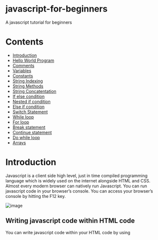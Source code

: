# javascript-for-beginners
A javascript tutorial for beginners

# Contents
- [Introduction](https://github.com/SpaciousCoder78/javascript-for-beginners/blob/main/README.md#introduction) [](url)
- [Hello World Program](https://github.com/SpaciousCoder78/javascript-for-beginners#creating-a-hello-world-program) [](url)
- [Comments](https://github.com/SpaciousCoder78/javascript-for-beginners#comments) [](url)
- [Variables](https://github.com/SpaciousCoder78/javascript-for-beginners#variables) [](url)
- [Constants](https://github.com/SpaciousCoder78/javascript-for-beginners/blob/main/README.md#constants) [](url)
- [String Indexing](https://github.com/SpaciousCoder78/javascript-for-beginners/blob/main/README.md#string-indexing) [](url)
- [String Methods](https://github.com/SpaciousCoder78/javascript-for-beginners/blob/main/README.md#string-methods) [](url)
- [String Concatentation](https://github.com/SpaciousCoder78/javascript-for-beginners/blob/main/README.md#string-concatenation) [](url)
- [If else condition](https://github.com/SpaciousCoder78/javascript-for-beginners/blob/main/README.md#if-else-condition) [](url)
- [Nested if condition](https://github.com/SpaciousCoder78/javascript-for-beginners/blob/main/README.md#nested-if-condition) [](url)
- [Else if condition](https://github.com/SpaciousCoder78/javascript-for-beginners/blob/main/README.md#nested-if-condition) [](url)
- [Switch Statement](https://github.com/SpaciousCoder78/javascript-for-beginners/tree/main#switch-statement) [](url)
- [While loop](https://github.com/SpaciousCoder78/javascript-for-beginners/tree/main#while-loop) [](url)
- [For loop](https://github.com/SpaciousCoder78/javascript-for-beginners/tree/main#for-loop) [](url)
- [Break statement](https://github.com/SpaciousCoder78/javascript-for-beginners/tree/main#break-statement) [](url)
- [Continue statement](https://github.com/SpaciousCoder78/javascript-for-beginners/tree/main#continue-statement) [](url)
- [Do while loop](https://github.com/SpaciousCoder78/javascript-for-beginners/tree/main#do-while-loop) [](url)
- [Arrays](https://github.com/SpaciousCoder78/javascript-for-beginners/blob/main/README.md#arrays) [](url)

# Introduction


Javascript is a client side high level, just in time compiled programming language which is widely used on the internet alongside HTML and CSS. 
Almost every modern browser can natively run Javascript.
You can run javascript code in your browser’s console.
You can access your browser’s console by hitting the F12 key.
 
![image](https://user-images.githubusercontent.com/88923986/174623199-e18ceb0f-19a4-4da3-b4f1-e4d203dcc7b8.png)

## Writing javascript code within HTML code
You can write javascript code within your HTML code by using <script> tag. All the javascript code goes within the tags.
 ![image](https://user-images.githubusercontent.com/88923986/174623842-5c2a5442-5907-4889-a2ac-4e8a669f34fb.png)

 
Or you can create a separate .js file and link it in your HTML code.
 
 ![image](https://user-images.githubusercontent.com/88923986/174623896-9e2c3c88-184b-4536-a76d-9976d5611b42.png)

# Creating a hello world program
Just like in python, the length of hello world program in javascript is just one line.

![image](https://user-images.githubusercontent.com/88923986/174624105-8dcd4431-e796-43a2-a3f0-b60f7d25467f.png)

# Comments

Comments are used for documentation purposes and are not executed when the program runs.
In Javascript you can add comments using //

 ![image](https://user-images.githubusercontent.com/88923986/175223617-0474e3e2-bb23-463b-891d-3e99171dfeea.png)

# Variables
Variables can store some information and the stored information can be changed at a later time
## Declaring a variable
We can declare a variable by typing “var variablename=value;”
We can also use 'let' instead of var
 
![image](https://user-images.githubusercontent.com/88923986/175541294-1fbe79f9-729a-4f99-9c81-99a8ba84a4ca.png)
## Using a variable
We can use a variable anywhere by mentioning it. 

![image](https://user-images.githubusercontent.com/88923986/175541410-59342ed8-9cdc-4150-9758-a769acf28e50.png)
## Changing value of a variable
We can change the value of a variable by redefining it. We do not have to mention var while redefining a variable.

![image](https://user-images.githubusercontent.com/88923986/175541645-d3e07a7c-0afe-4195-8e61-0e858e18194e.png)

## Rules for naming a variable

We need to follow certain rules while naming variables. Not following the rules will get us some errors.

Rules:
- Variable cannot start with a number(eg. 1value)
- We can use only underscore(_) or dollarsign($) in the beginning of a variable name
- We cannot use spaces while naming variables
 
# Constants
Constants, unlike variables, have a fixed value, which means that the value of a constant cannot be changed.

## Declaring a constant
We have to use 'const' before defining a constant
 
![image](https://user-images.githubusercontent.com/88923986/176846631-2739e3bc-e034-48b9-8665-ef827681f666.png)
 
# String Indexing
 When we declare a string, we can access individual characters of the string using index numbers. Index numbers start from zero.
 
![image](https://user-images.githubusercontent.com/88923986/176847596-4e755718-0b94-49e9-ae73-66434c9859b1.png)

## Printing a character of the string

We can print a character of the string using "variablename[indexnumber]"

![image](https://user-images.githubusercontent.com/88923986/176848471-c5f07feb-529c-41c0-9ac5-79514c82d09e.png)

## Length of the string
 
We can find the length of the string using "variablename.length"
 
![image](https://user-images.githubusercontent.com/88923986/176848785-3a4668eb-c5ac-425a-a717-9164fe661f22.png)
 
## Last Index of a string

We can find the last index of a string using "variablename.length-1"

![image](https://user-images.githubusercontent.com/88923986/176849133-2bd3c338-5be5-4c74-80cf-7c853dac6b06.png)
 
# String Methods
When dealing with strings, we can use methods like trim(), toUpperCase(), toLowercase() and string slicing.

## trim() method
 This method is used to remove whitespaces in a string
 
 ![image](https://user-images.githubusercontent.com/88923986/176851495-735d4c6d-716e-43fd-bbc4-86671b761620.png)

## toUpperCase() Method
 This method changes the text in the string to uppercase 
 
 ![image](https://user-images.githubusercontent.com/88923986/176852687-ac4fe6d5-312d-4a90-bab6-828c1f3dfada.png)

## toLowerCase() Method
 This method changes the text in the string to lowercase
 
 ![image](https://user-images.githubusercontent.com/88923986/176852980-a1367d43-40ee-4d68-b39b-4b1c8b9f4431.png)

## String Slicing
 We can slice a string by mentioning parameters using slice() function
 
 ![image](https://user-images.githubusercontent.com/88923986/176853669-db821336-d336-4317-8edd-6a3d99bbf1ba.png)
 
## typeof operator
 We can use typeof operator to find the datatype of a variable
 
 ![image](https://user-images.githubusercontent.com/88923986/176859090-42436b1a-77f5-4a48-b924-553427cefaa9.png)

## Converting number to string
 We can convert a number to string by concatenating it with ""
 
 ![image](https://user-images.githubusercontent.com/88923986/176860008-1c9549e0-b5c3-42b7-8a7d-628f91032b1c.png)

 
## Converting string to number
 
We can convert a string to number by adding a plus sign before the string
 
 ![image](https://user-images.githubusercontent.com/88923986/176860314-eb5efdaf-0453-4c74-947e-77645ad6a9d4.png)
 
# String Concatenation 
 
 We can concatenate (add) two strings by using the plus(+) sign between the two strings
 
 ![image](https://user-images.githubusercontent.com/88923986/176861265-b6e6c177-fd20-4e12-9e31-bbb17a87676d.png)
 
# If else condition
We can use if else condition using relational operators like >, <, =, ==, != etc

![image](https://user-images.githubusercontent.com/88923986/179539302-4052f5de-b62b-476e-8260-5682e068d0ab.png)
![image](https://user-images.githubusercontent.com/88923986/179539747-db7707fd-d6b7-41aa-b24d-199bfc139c90.png)

# Nested if condition

![image](https://user-images.githubusercontent.com/88923986/183103710-ccc8ffda-f30e-43bf-92e9-cc4612b97d45.png)

# Else if condition

![image](https://user-images.githubusercontent.com/88923986/183104433-86d1c1b4-8ebc-46e1-904f-ea7e45c1ddf2.png)
                                                                   
                                                                   
# Switch Statement
Switch statement can be used instead of nested if else statements

![image](https://user-images.githubusercontent.com/88923986/183106502-155ee847-18c1-43cc-a8a1-619e88fe7e5c.png)

                                                                   
                                                                   
# While loop
                                                                   
![image](https://user-images.githubusercontent.com/88923986/183109366-424c3b49-e557-4a7a-909c-fc68b6131b27.png)
                                                                   
# For loop
                                                                   
![image](https://user-images.githubusercontent.com/88923986/183111101-0ffba387-7251-426a-a21f-825a66f64533.png)
                                                                   
# Break statement
                                                                   
Break statement ends the loop if the break statement's condition gets satisfied
 
![image](https://user-images.githubusercontent.com/88923986/183111640-ecad6751-d68d-4bb3-a16f-8ba2f23f8138.png)

# Continue statement

Continue statement continues the loop if the condition gets satisfied

![image](https://user-images.githubusercontent.com/88923986/183112192-b4ab8e15-680c-4017-92f3-c73a603493b2.png)

# Do while loop

This loop executes the code block once and continues doing so if the while loop condition is satisfied

![image](https://user-images.githubusercontent.com/88923986/183235923-e4f05675-d28f-4c66-b372-c1d516c834b5.png)
 
# Arrays
 
Arrays are a type of objects that store multiple values in a single variable

![image](https://user-images.githubusercontent.com/88923986/183236460-8ce439b7-2329-4d18-8abb-6f3174a1e7af.png)

## Array Indexing
 
![image](https://user-images.githubusercontent.com/88923986/183236486-9f34e2af-3b90-487b-aafc-8286b5f3bb7b.png)

## Array push
 
Push() can be used to insert another value into the array
 
![image](https://user-images.githubusercontent.com/88923986/183236571-f782e647-0abe-456a-bd22-d2b259a2dfb0.png)

## Array pop
 
pop() can be used to delete the last element in the array
 
![image](https://user-images.githubusercontent.com/88923986/183236645-45462f7f-80f4-462c-9ea1-55bbc01f1428.png)

## Array Shift and unshift
 
Unshift pushes the element in the beginning of array where as shift removes the first element of the array

![image](https://user-images.githubusercontent.com/88923986/183236743-b7015332-e0cb-4cb5-8377-d37add1f018f.png)

![image](https://user-images.githubusercontent.com/88923986/183236761-d8139993-5424-455c-8db7-8555166f4140.png)

## Array concatenation

We can use concat() to concatenate arrays

![image](https://user-images.githubusercontent.com/88923986/183242481-b8b08151-2ea4-482d-b0a3-539083efa589.png)

## Array slicing
We can use slice() to return selected elements in an array as new array

![image](https://user-images.githubusercontent.com/88923986/183242589-45b8f4be-8cb4-4f25-8a58-8d6fe202565d.png)

 



                                                                   
                                                                   








 

 





